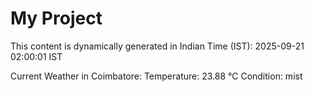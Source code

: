 # My Project

This content is dynamically generated in Indian Time (IST): 2025-09-21 02:00:01 IST


Current Weather in Coimbatore:
Temperature: 23.88 °C
Condition: mist
